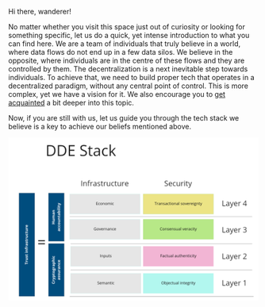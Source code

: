 Hi there, wanderer!

No matter whether you visit this space just out of curiosity or looking for something specific, let us do a quick, yet intense introduction to what you can find here. We are a team of individuals that truly believe in a world, where data flows do not end up in a few data silos. We believe in the opposite, where individuals are in the centre of these flows and they are controlled by them. The decentralization is a next inevitable step towards individuals. To achieve that, we need to build proper tech that operates in a decentralized paradigm, without any central point of control. This is more complex, yet we have a vision for it. We also encourage you to [get acquainted](https://humancolossus.foundation/blog/dde-first-contact) a bit deeper into this topic.

Now, if you are still with us, let us guide you through the tech stack we believe is a key to achieve our beliefs mentioned above. 

![alt text](stack.png "Title")




<!--

**Here are some ideas to get you started:**

🙋‍♀️ A short introduction - what is your organization all about?
🌈 Contribution guidelines - how can the community get involved?
👩‍💻 Useful resources - where can the community find your docs? Is there anything else the community should know?
🍿 Fun facts - what does your team eat for breakfast?
🧙 Remember, you can do mighty things with the power of [Markdown](https://docs.github.com/github/writing-on-github/getting-started-with-writing-and-formatting-on-github/basic-writing-and-formatting-syntax)
-->

